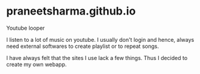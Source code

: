 praneetsharma.github.io
=======================

Youtube looper

I listen to a lot of music on youtube. I usually don't login and hence, always need external softwares to create playlist or to repeat songs.

I have always felt that the sites I use lack a few things. Thus I decided to create my own webapp.
